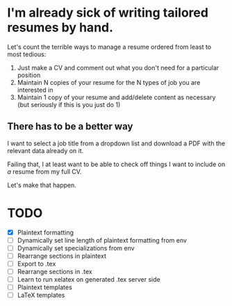# I'm already sick of writing tailored resumes by hand. 

Let's count the terrible ways to manage a resume ordered from least to most tedious:

1. Just make a CV and comment out what you don't need for a particular position
2. Maintain N copies of your resume for the N types of job you are interested in
3. Maintain 1 copy of your resume and add/delete content as necessary (but seriously if this is you just do 1)

## There has to be a better way

I want to select a job title from a dropdown list and download a PDF with the relevant data already on it.

Failing that, I at least want to be able to check off things I want to include on _a_ resume from my full CV. 

Let's make that happen.

# TODO 
- [x] Plaintext formatting
- [ ] Dynamically set line length of plaintext formatting from env
- [ ] Dynamically set specializations from env
- [ ] Rearrange sections in plaintext
- [ ] Export to .tex
- [ ] Rearrange sections in .tex
- [ ] Learn to run xelatex on generated .tex server side
- [ ] Plaintext templates
- [ ] LaTeX templates
